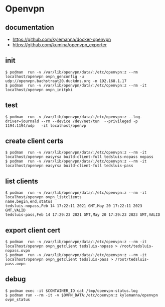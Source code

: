 # Openvpn

## documentation

* https://github.com/kylemanna/docker-openvpn
* https://github.com/kumina/openvpn_exporter

## init
```
$ podman  run -v /var/lib/openvpn/data/:/etc/openvpn:z --rm localhost/openvpn ovpn_genconfig -u udp://openvpn.bachstraat20.duckdns.org -n 192.168.1.17
$ podman  run -v /var/lib/openvpn/data/:/etc/openvpn:z --rm -it localhost/openvpn ovpn_initpki
```

## test
```
$ podman  run -v /var/lib/openvpn/data/:/etc/openvpn:z --log-driver=journald --rm --device /dev/net/tun  --privileged -p 1194:1194/udp   -it localhost/openvp
```

## create client certs
```
$ podman  run -v /var/lib/openvpn/data/:/etc/openvpn:z --rm -it localhost/openvpn easyrsa build-client-full tedsluis-nopass nopass
$ podman  run -v /var/lib/openvpn/data/:/etc/openvpn:z --rm -it localhost/openvpn easyrsa build-client-full tedsluis-pass
```

## list clients
```
$ podman  run -v /var/lib/openvpn/data/:/etc/openvpn:z --rm -it localhost/openvpn ovpn_listclients
name,begin,end,status
tedsluis-nopass,Feb 14 17:22:11 2021 GMT,May 20 17:22:11 2023 GMT,VALID
tedsluis-pass,Feb 14 17:29:23 2021 GMT,May 20 17:29:23 2023 GMT,VALID
```

## export client cert
```
$ podman  run -v /var/lib/openvpn/data/:/etc/openvpn:z --rm -it localhost/openvpn ovpn_getclient tedsluis-nopass > /root/tedsluis-nopass.ovpn
$ podman  run -v /var/lib/openvpn/data/:/etc/openvpn:z --rm -it localhost/openvpn ovpn_getclient tedsluis-pass > /root/tedsluis-pass.ovpn
```

## debug
```
$ podman exec -it $CONTAINER_ID cat /tmp/openvpn-status.log
$ podman run --rm -it -v $OVPN_DATA:/etc/openvpn:z kylemanna/openvpn ovpn_status
```

